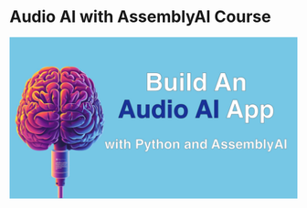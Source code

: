 # Audio AI with AssemblyAI Course

[![](./readme_resources/assemblyai-course.jpg)](https://training.talkpython.fm/courses/build-an-audio-ai-app-with-python-and-assemblyai)
